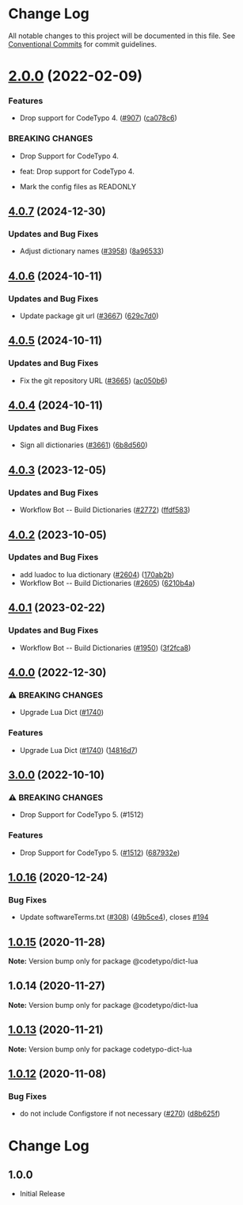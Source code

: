 # Change Log

All notable changes to this project will be documented in this file.
See [Conventional Commits](https://conventionalcommits.org) for commit guidelines.

# [2.0.0](https://github.com/khulnasoft/codetypo-dicts/compare/@codetypo/dict-lua@1.0.16...@codetypo/dict-lua@2.0.0) (2022-02-09)


### Features

* Drop support for CodeTypo 4. ([#907](https://github.com/khulnasoft/codetypo-dicts/issues/907)) ([ca078c6](https://github.com/khulnasoft/codetypo-dicts/commit/ca078c6a2e188cc3cf6276db1ba7e007f0f06f27))


### BREAKING CHANGES

* Drop Support for CodeTypo 4.

* feat: Drop support for CodeTypo 4.
* Mark the config files as READONLY





## [4.0.7](https://github.com/khulnasoft/codetypo-dicts/compare/@codetypo/dict-lua@4.0.6...@codetypo/dict-lua@4.0.7) (2024-12-30)


### Updates and Bug Fixes

* Adjust dictionary names ([#3958](https://github.com/khulnasoft/codetypo-dicts/issues/3958)) ([8a96533](https://github.com/khulnasoft/codetypo-dicts/commit/8a96533bec21280103740868b81559437c413501))

## [4.0.6](https://github.com/khulnasoft/codetypo-dicts/compare/@codetypo/dict-lua@4.0.5...@codetypo/dict-lua@4.0.6) (2024-10-11)


### Updates and Bug Fixes

* Update package git url ([#3667](https://github.com/khulnasoft/codetypo-dicts/issues/3667)) ([629c7d0](https://github.com/khulnasoft/codetypo-dicts/commit/629c7d0a5e1bacad1d3874b1f8372edc3494ef97))

## [4.0.5](https://github.com/khulnasoft/codetypo-dicts/compare/@codetypo/dict-lua@4.0.4...@codetypo/dict-lua@4.0.5) (2024-10-11)


### Updates and Bug Fixes

* Fix the git repository URL ([#3665](https://github.com/khulnasoft/codetypo-dicts/issues/3665)) ([ac050b6](https://github.com/khulnasoft/codetypo-dicts/commit/ac050b697d57820109995e92fac5ccc32ced1723))

## [4.0.4](https://github.com/khulnasoft/codetypo-dicts/compare/@codetypo/dict-lua@4.0.3...@codetypo/dict-lua@4.0.4) (2024-10-11)


### Updates and Bug Fixes

* Sign all dictionaries ([#3661](https://github.com/khulnasoft/codetypo-dicts/issues/3661)) ([6b8d560](https://github.com/khulnasoft/codetypo-dicts/commit/6b8d560cf51a593458ce42bca415859f872cfc97))

## [4.0.3](https://github.com/khulnasoft/codetypo-dicts/compare/@codetypo/dict-lua@4.0.2...@codetypo/dict-lua@4.0.3) (2023-12-05)


### Updates and Bug Fixes

* Workflow Bot -- Build Dictionaries ([#2772](https://github.com/khulnasoft/codetypo-dicts/issues/2772)) ([ffdf583](https://github.com/khulnasoft/codetypo-dicts/commit/ffdf5832af5392785809f538bb11ae2d58d49ac0))

## [4.0.2](https://github.com/khulnasoft/codetypo-dicts/compare/@codetypo/dict-lua@4.0.1...@codetypo/dict-lua@4.0.2) (2023-10-05)


### Updates and Bug Fixes

* add luadoc to lua dictionary ([#2604](https://github.com/khulnasoft/codetypo-dicts/issues/2604)) ([170ab2b](https://github.com/khulnasoft/codetypo-dicts/commit/170ab2b3f6c91fdd90901b0bf57732707c6a84f7))
* Workflow Bot -- Build Dictionaries ([#2605](https://github.com/khulnasoft/codetypo-dicts/issues/2605)) ([6210b4a](https://github.com/khulnasoft/codetypo-dicts/commit/6210b4a21843899c0a394522694d499ad3a74846))

## [4.0.1](https://github.com/khulnasoft/codetypo-dicts/compare/@codetypo/dict-lua@4.0.0...@codetypo/dict-lua@4.0.1) (2023-02-22)


### Updates and Bug Fixes

* Workflow Bot -- Build Dictionaries ([#1950](https://github.com/khulnasoft/codetypo-dicts/issues/1950)) ([3f2fca8](https://github.com/khulnasoft/codetypo-dicts/commit/3f2fca8b64c800723cc572f5ef83e92d5ec64673))

## [4.0.0](https://github.com/khulnasoft/codetypo-dicts/compare/@codetypo/dict-lua@3.0.0...@codetypo/dict-lua@4.0.0) (2022-12-30)


### ⚠ BREAKING CHANGES

* Upgrade Lua Dict ([#1740](https://github.com/khulnasoft/codetypo-dicts/issues/1740))

### Features

* Upgrade Lua Dict ([#1740](https://github.com/khulnasoft/codetypo-dicts/issues/1740)) ([14816d7](https://github.com/khulnasoft/codetypo-dicts/commit/14816d7e55e495a79661c4fc0dd69ea99bb072c4))

## [3.0.0](https://github.com/khulnasoft/codetypo-dicts/compare/@codetypo/dict-lua@2.0.0...@codetypo/dict-lua@3.0.0) (2022-10-10)


### ⚠ BREAKING CHANGES

* Drop Support for CodeTypo 5. (#1512)

### Features

* Drop Support for CodeTypo 5. ([#1512](https://github.com/khulnasoft/codetypo-dicts/issues/1512)) ([687932e](https://github.com/khulnasoft/codetypo-dicts/commit/687932e187e4bce87d7904e3a2e53dd6de6ac372))

## [1.0.16](https://github.com/khulnasoft/codetypo-dicts/compare/@codetypo/dict-lua@1.0.15...@codetypo/dict-lua@1.0.16) (2020-12-24)


### Bug Fixes

* Update softwareTerms.txt ([#308](https://github.com/khulnasoft/codetypo-dicts/issues/308)) ([49b5ce4](https://github.com/khulnasoft/codetypo-dicts/commit/49b5ce4a2436f3c99969d6425128d55f84c8a7fc)), closes [#194](https://github.com/khulnasoft/codetypo-dicts/issues/194)





## [1.0.15](https://github.com/khulnasoft/codetypo-dicts/compare/@codetypo/dict-lua@1.0.14...@codetypo/dict-lua@1.0.15) (2020-11-28)

**Note:** Version bump only for package @codetypo/dict-lua





## 1.0.14 (2020-11-27)

**Note:** Version bump only for package @codetypo/dict-lua





## [1.0.13](https://github.com/khulnasoft/codetypo-dicts/compare/codetypo-dict-lua@1.0.12...codetypo-dict-lua@1.0.13) (2020-11-21)

**Note:** Version bump only for package codetypo-dict-lua

## [1.0.12](https://github.com/khulnasoft/codetypo-dicts/compare/codetypo-dict-lua@1.0.11...codetypo-dict-lua@1.0.12) (2020-11-08)

### Bug Fixes

- do not include Configstore if not necessary ([#270](https://github.com/khulnasoft/codetypo-dicts/issues/270)) ([d8b625f](https://github.com/khulnasoft/codetypo-dicts/commit/d8b625f2f42d5cc6c4a9390216ac1e5037886e44))

# Change Log

## 1.0.0

- Initial Release
